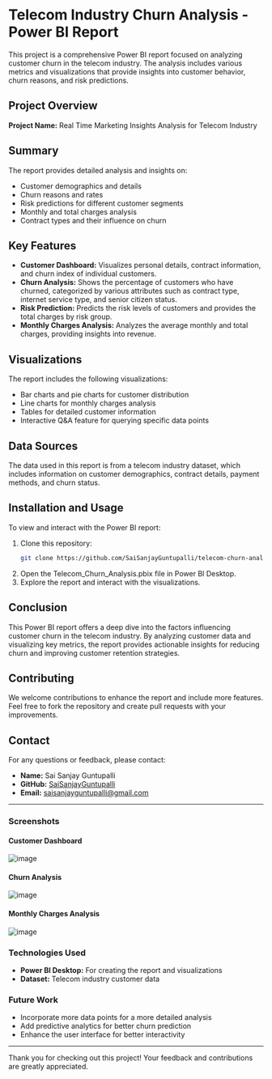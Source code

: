 # Telecom Industry Churn Analysis - Power BI Report

This project is a comprehensive Power BI report focused on analyzing customer churn in the telecom industry. The analysis includes various metrics and visualizations that provide insights into customer behavior, churn reasons, and risk predictions.

## Project Overview

**Project Name:** Real Time Marketing Insights Analysis for Telecom Industry

## Summary

The report provides detailed analysis and insights on:

- Customer demographics and details
- Churn reasons and rates
- Risk predictions for different customer segments
- Monthly and total charges analysis
- Contract types and their influence on churn

## Key Features

- **Customer Dashboard:** Visualizes personal details, contract information, and churn index of individual customers.
- **Churn Analysis:** Shows the percentage of customers who have churned, categorized by various attributes such as contract type, internet service type, and senior citizen status.
- **Risk Prediction:** Predicts the risk levels of customers and provides the total charges by risk group.
- **Monthly Charges Analysis:** Analyzes the average monthly and total charges, providing insights into revenue.

## Visualizations

The report includes the following visualizations:

- Bar charts and pie charts for customer distribution
- Line charts for monthly charges analysis
- Tables for detailed customer information
- Interactive Q&A feature for querying specific data points

## Data Sources

The data used in this report is from a telecom industry dataset, which includes information on customer demographics, contract details, payment methods, and churn status.

## Installation and Usage

To view and interact with the Power BI report:

1. Clone this repository:
   ```bash
   git clone https://github.com/SaiSanjayGuntupalli/telecom-churn-analysis.git
2. Open the Telecom_Churn_Analysis.pbix file in Power BI Desktop.
3. Explore the report and interact with the visualizations.

## Conclusion
This Power BI report offers a deep dive into the factors influencing customer churn in the telecom industry. By analyzing customer data and visualizing key metrics, the report provides actionable insights for reducing churn and improving customer retention strategies.

## Contributing
We welcome contributions to enhance the report and include more features. Feel free to fork the repository and create pull requests with your improvements.

## Contact

For any questions or feedback, please contact:

- **Name:** Sai Sanjay Guntupalli
- **GitHub:** [SaiSanjayGuntupalli](https://github.com/SaiSanjayGuntupalli)
- **Email:** saisanjayguntupalli@gmail.com

---

### Screenshots

#### Customer Dashboard
![image](https://github.com/user-attachments/assets/ea16e6ba-2243-43f1-b1e2-6b9fe6536435)

#### Churn Analysis
![image](https://github.com/user-attachments/assets/9b01503a-6d87-4b16-9c4c-7c419de54fd9)


#### Monthly Charges Analysis
![image](https://github.com/user-attachments/assets/81610751-e328-462a-8062-83883637d3a7)

### Technologies Used

- **Power BI Desktop:** For creating the report and visualizations
- **Dataset:** Telecom industry customer data

### Future Work

- Incorporate more data points for a more detailed analysis
- Add predictive analytics for better churn prediction
- Enhance the user interface for better interactivity

---

Thank you for checking out this project! Your feedback and contributions are greatly appreciated.
